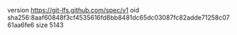 version https://git-lfs.github.com/spec/v1
oid sha256:8aaf60848f3cf4535616fd8bb8481dc65dc03087fc82adde71258c0761aa6fe6
size 5143
